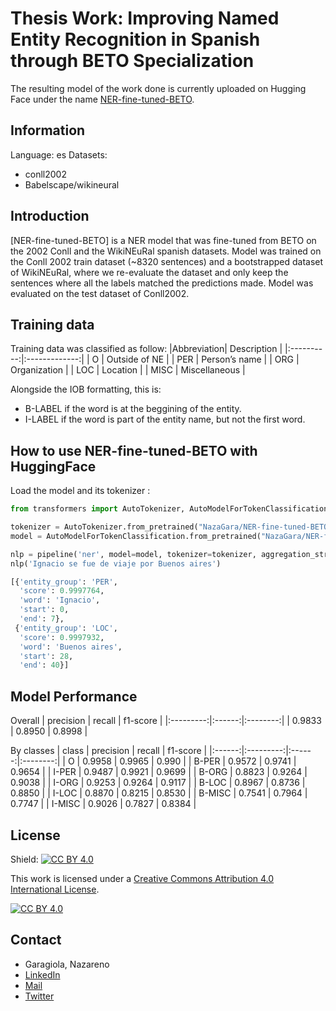 # Thesis Work: Improving Named Entity Recognition in Spanish through BETO Specialization


The resulting model of the work done is currently uploaded on Hugging Face under the name [NER-fine-tuned-BETO](https://huggingface.co/NazaGara/NER-fine-tuned-BETO).

## Information
Language: es
Datasets:
- conll2002
- Babelscape/wikineural

## Introduction
[NER-fine-tuned-BETO] is a NER model that was fine-tuned from BETO on the 2002 Conll and the WikiNEuRal spanish datasets.
Model was trained on the Conll 2002 train dataset (~8320 sentences) and a bootstrapped dataset of WikiNEuRal, where we re-evaluate the dataset and only keep the sentences where all the labels matched the predictions made.
Model was evaluated on the test dataset of Conll2002.

## Training data
Training data was classified as follow:
|Abbreviation|  Description  |
|:----------:|:-------------:|
|     O      | Outside of NE |
|    PER     | Person’s name |
|    ORG     | Organization  |
|    LOC     |  Location     |
|   MISC     | Miscellaneous |

Alongside the IOB formatting, this is:
  - B-LABEL if the word is at the beggining of the entity.
  - I-LABEL if the word is part of the entity name, but not the first word.
  
## How to use NER-fine-tuned-BETO with HuggingFace
Load the model and its tokenizer :

```python
from transformers import AutoTokenizer, AutoModelForTokenClassification

tokenizer = AutoTokenizer.from_pretrained("NazaGara/NER-fine-tuned-BETO", use_auth_token=True)
model = AutoModelForTokenClassification.from_pretrained("NazaGara/NER-fine-tuned-BETO", use_auth_token=True)

nlp = pipeline('ner', model=model, tokenizer=tokenizer, aggregation_strategy="simple")
nlp('Ignacio se fue de viaje por Buenos aires')

[{'entity_group': 'PER',
  'score': 0.9997764,
  'word': 'Ignacio',
  'start': 0,
  'end': 7},
 {'entity_group': 'LOC',
  'score': 0.9997932,
  'word': 'Buenos aires',
  'start': 28,
  'end': 40}]

```
## Model Performance
Overall
| precision | recall | f1-score |
|:---------:|:------:|:--------:|
| 0.9833    | 0.8950 | 0.8998   |

By classes
| class  | precision | recall | f1-score |
|:------:|:---------:|:------:|:--------:|
| O      | 0.9958    | 0.9965 | 0.990    |
| B-PER  | 0.9572    | 0.9741 | 0.9654   |
| I-PER  | 0.9487    | 0.9921 | 0.9699   |
| B-ORG  | 0.8823    | 0.9264 | 0.9038   |
| I-ORG  | 0.9253    | 0.9264 | 0.9117   |
| B-LOC  | 0.8967    | 0.8736 | 0.8850   |
| I-LOC  | 0.8870    | 0.8215 | 0.8530   |
| B-MISC | 0.7541    | 0.7964 | 0.7747   |
| I-MISC | 0.9026    | 0.7827 | 0.8384   |


## License
Shield: [![CC BY 4.0][cc-by-shield]][cc-by]

This work is licensed under a
[Creative Commons Attribution 4.0 International License][cc-by].

[![CC BY 4.0][cc-by-image]][cc-by]

[cc-by]: http://creativecommons.org/licenses/by/4.0/
[cc-by-image]: https://i.creativecommons.org/l/by/4.0/88x31.png
[cc-by-shield]: https://img.shields.io/badge/License-CC%20BY%204.0-lightgrey.svg

## Contact
* Garagiola, Nazareno
* [LinkedIn](https://www.linkedin.com/in/nazareno-garagiola/)
* [Mail](ngaragiola430@mi.unc.edu.ar)
* [Twitter](https://twitter.com/nazagara99)

